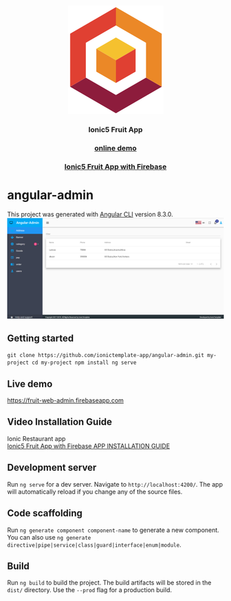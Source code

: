 <p align="center">
  <a target="_blank" rel="noopener noreferrer" href="https://fruit-web-admin.firebaseapp.com">
    <img src="https://github.com/ionictemplate-app/angular-admin/blob/master/src/assets/images/logo.png" alt="ionicfruitapp logo">
  </a>
</p>

<h3 align="center">Ionic5 Fruit App</h3>
 <a  href="https://fruit-b930e.firebaseapp.com"><h3 align="center">online demo</h3></a>
 <a  href="https://codecanyon.net/item/ionic5-fruit-app-with-firebase/24448819">
 <h3 align="center">Ionic5 Fruit App with Firebase</h3>
 </a>
 

# angular-admin

This project was generated with [Angular CLI](https://github.com/angular/angular-cli) version 8.3.0.
<a target="_blank" rel="noopener noreferrer">
<img src="https://github.com/ionictemplate-app/angular-admin/blob/master/src/assets/images/preview.png" alt="angular-admin" style="max-width:100%;">
</a>

## Getting started
`git clone https://github.com/ionictemplate-app/angular-admin.git my-project
 cd my-project
 npm install
 ng serve`
 
## Live demo
 <a target="_blank" rel="noopener noreferrer" href="https://fruit-web-admin.firebaseapp.com/">
 https://fruit-web-admin.firebaseapp.com</a>
 
## Video Installation Guide 
  Ionic Restaurant app  
 [Ionic5 Fruit App with Firebase APP INSTALLATION GUIDE](https://youtu.be/dwYycFHXE4s) 


 
## Development server

Run `ng serve` for a dev server. Navigate to `http://localhost:4200/`. The app will automatically reload if you change any of the source files.

## Code scaffolding

Run `ng generate component component-name` to generate a new component. You can also use `ng generate directive|pipe|service|class|guard|interface|enum|module`.

## Build

Run `ng build` to build the project. The build artifacts will be stored in the `dist/` directory. Use the `--prod` flag for a production build.

